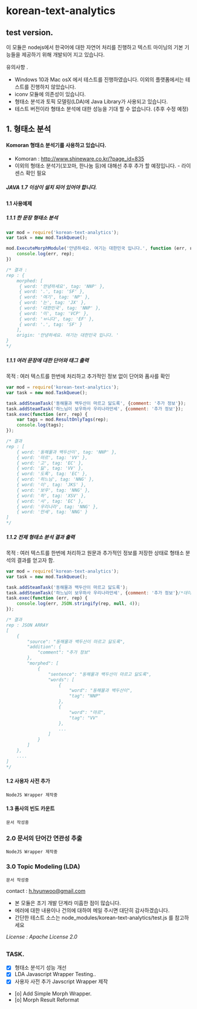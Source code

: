 # korean-text-analytics
## test version.


이 모듈은 nodejs에서 한국어에 대한 자연어 처리를 진행하고 텍스트 마이닝의 기본 기능들을 제공하기 위해 개발되어 지고 있습니다.

유의사항 .

- Windows 10과 Mac osX 에서 테스트를 진행하였습니다. 이외의 플랫폼에서는 테스트를 진행하지 않았습니다.
- iconv 모듈에 의존성이 있습니다.
- 형태소 분석과 토픽 모델링(LDA)에 Java Library가 사용되고 있습니다.
- 테스트 버전이라 형태소 분석에 대한 성능을 기대 할 수 없습니다. (추후 수정 예정)


## 1. 형태소 분석

#### Komoran 형태소 분석기를 사용하고 있습니다.
- Komoran : http://www.shineware.co.kr/?page_id=835
- 이외의 형태소 분석기(꼬꼬마, 한나눔 등)에 대해선 추후 추가 할 예정입니다. - 라이센스 확인 필요
##### JAVA 1.7 이상이 설치 되어 있어야 합니다.

#### 1.1 사용예제
##### 1.1.1 한 문장 형태소 분석
```javascript
var mod = require('korean-text-analytics');
var task = new mod.TaskQueue();

mod.ExecuteMorphModule('안녕하세요. 여기는 대한민국 입니다.', function (err, rep) {
	console.log(err, rep);
})

/* 결과 :
rep : {
	morphed: [
     { word: '안녕하세요', tag: 'NNP' },
     { word: '.', tag: 'SF' },
     { word: '여기', tag: 'NP' },
     { word: '는', tag: 'JX' },
     { word: '대한민국', tag: 'NNP' },
     { word: '이', tag: 'VCP' },
     { word: 'ㅂ니다', tag: 'EF' },
     { word: '.', tag: 'SF' }
    ],
 	origin: '안녕하세요. 여기는 대한민국 입니다. '
}
*/
```
##### 1.1.1 여러 문장에 대한 단어와 태그 출력
목적 : 여러 텍스트를 한번에 처리하고 추가적인 정보 없이 단어와 품사를 확인
```javascript
var mod = require('korean-text-analytics');
var task = new mod.TaskQueue();

task.addSteamTask('동해물과 백두산이 마르고 닳도록', {comment: '추가 정보'});
task.addSteamTask('하느님이 보우하사 우리나라만세', {comment: '추가 정보'});
task.exec(function (err, rep) {
    var tags = mod.ResultOnlyTags(rep);
    console.log(tags);
});

/* 결과
rep : [
	{ word: '동해물과 백두산이', tag: 'NNP' },
    { word: '마르', tag: 'VV' },
    { word: '고', tag: 'EC' },
    { word: '닳', tag: 'VV' },
    { word: '도록', tag: 'EC' },
    { word: '하느님', tag: 'NNG' },
    { word: '이', tag: 'JKS' },
    { word: '보우', tag: 'NNG' },
    { word: '하', tag: 'XSV' },
    { word: '사', tag: 'EC' },
    { word: '우리나라', tag: 'NNG' },
    { word: '만세', tag: 'NNG' }
]
*/
```


##### 1.1.2 전체 형태소 분석 결과 출력
목적 : 여러 텍스트를 한번에 처리하고 원문과 추가적인 정보를 저장한 상태로 형태소 분석의 결과를 얻고자 함.
```javascript
var mod = require('korean-text-analytics');
var task = new mod.TaskQueue();

task.addSteamTask('동해물과 백두산이 마르고 닳도록');
task.addSteamTask('하느님이 보우하사 우리나라만세', {comment: '추가 정보'}/*데이터에 대한 추가정보를 입력*/);
task.exec(function (err, rep) {
    console.log(err, JSON.stringify(rep, null, 4));
});

/* 결과
rep : JSON ARRAY
[
    {
        "source": "동해물과 백두산이 마르고 닳도록",
        "addition": {
            "comment": "추가 정보"
        },
        "morphed": [
            {
                "sentence": "동해물과 백두산이 마르고 닳도록",
                "words": [
                    {
                        "word": "동해물과 백두산이",
                        "tag": "NNP"
                    },
                    {
                        "word": "마르",
                        "tag": "VV"
                    },
                    ...
                ]
            }
        ]
    },
    ....
]
*/
```


#### 1.2 사용자 사전 추가
```
NodeJS Wrapper 제작중
```
#### 1.3 품사의 빈도 카운트
```
문서 작성중
```

### 2.0 문서의 단어간 연관성 추출
```
NodeJS Wrapper 제작중
```

### 3.0 Topic Modeling (LDA)
```
문서 작성중
```



contact : h.hyunwoo@gmail.com
- 본 모듈은 초기 개발 단계라 미흡한 점이 많습니다.
- 에러에 대한 내용이나 건의에 대하여 메일 주시면 대단히 감사하겠습니다.
- 간단한 테스트 소스는 node_modules/korean-text-analytics/test.js 를 참고하세요


<i>License : Apache License 2.0</i>


##
### TASK.
- [x] 형태소 분석기 성능 개선
- [x] LDA Javascript Wrapper Testing..
- [x] 사용자 사전 추가 Javscript Wrapper 제작
- [o] Add Simple Morph Wrapper.
- [o] Morph Result Reformat